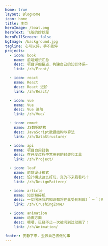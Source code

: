 ```yaml
---
home: true
layout: BlogHome
icon: home
title: 主页
heroImage: /boat.png
heroText: 飞船的妙妙屋
heroFullScreen: false
bgImage: /background.jpg
tagline: 心可以碎，手不能停
projects:
  - icon: book
    name: 前端知识汇总
    desc: 项目详细描述，构建自己的知识体系~
    link: /zh/Front/

  - icon: react
    name: React
    desc: React 进阶
    link: /zh/React/

  - icon: vue
    name: Vue
    desc: Vue 进阶
    link: /zh/Vue/

  - icon: emmet
    name: JS数据结构
    desc: JavaScript数据结构与算法
    link: /zh/DataStructure/

  - icon: api
    name: 项目自用封装
    desc: 在开发过程中常用到的封装和工具
    link: /zh/Project/

  - icon: leaf
    name: 前端设计模式
    desc: 设计模式这么好玩，真的不来看看吗？
    link: /zh/DesignPattern/

  - icon: article
    name: 知识粉碎机
    desc: 一切困惑我的知识都将在此受到制裁(＾－＾)V
    link: /zh/CrushingZone/

  - icon: animation
    name: 动画方面
    desc: 喂喂，已经不止一次被问到过动画了！
    link: /zh/Animation/

footer: 安静下来，去做自己该做的事
---
```

